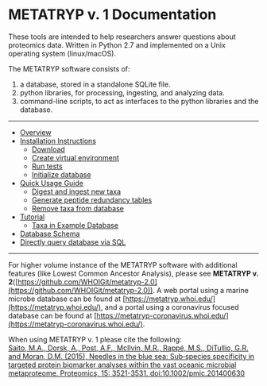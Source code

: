 # METATRYP v. 1 Documentation
These tools are intended to help researchers answer questions about proteomics data. Written in Python 2.7 and implemented on a Unix operating system (linux/macOS).

The METATRYP software consists of:
1. a database, stored in a standalone SQLite file.
2. python libraries, for processing, ingesting, and analyzing data. 
3. command-line scripts, to act as interfaces to the python libraries and the database.

***

* [Overview](https://github.com/saitomics/metatryp/wiki/Overview)
* [Installation Instructions](https://github.com/saitomics/metatryp/wiki/Installation-Instructions)
    * [Download](https://github.com/saitomics/metatryp/wiki/Installation-Instructions#1-download-this-repository-follow-a-or-b)
    * [Create virtual environment](https://github.com/saitomics/metatryp/wiki/Installation-Instructions#2-create-a-virtual-environment-follow-a-or-b)
    * [Run tests](https://github.com/saitomics/metatryp/wiki/Installation-Instructions#3-run-tests)
    * [Initialize database](https://github.com/saitomics/metatryp/wiki/Installation-Instructions#4-initialize-the-sqlite-database-follow-a-or-b)
* [Quick Usage Guide](https://github.com/saitomics/metatryp/wiki/Quick-Usage-Guide)
    * [Digest and ingest new taxa](https://github.com/saitomics/metatryp/wiki/Quick-Usage-Guide#1-digest-and-ingest-data)
    * [Generate peptide redundancy tables](https://github.com/saitomics/metatryp/wiki/Quick-Usage-Guide#2-generate-redundancy-tables)
    * [Remove taxa from database](https://github.com/saitomics/metatryp/wiki/Quick-Usage-Guide#3-remove-taxa-from-the-database)
* [Tutorial](https://github.com/saitomics/metatryp/wiki/Tutorial)
    * [Taxa in Example Database](https://github.com/saitomics/metatryp/wiki/Tutorial/_edit#taxa-in-database)
* [Database Schema](https://github.com/saitomics/metatryp/wiki/Database-Schema)
* [Directly query database via SQL](https://github.com/saitomics/metatryp/wiki/SQL-Query-Examples)

***

For higher volume instance of the METATRYP software with additional features (like Lowest Common Ancestor Analysis), please see **METATRYP v. 2**([https://github.com/WHOIGit/metatryp-2.0](https://github.com/WHOIGit/metatryp-2.0)). A web portal using a marine microbe database can be found at [https://metatryp.whoi.edu/](https://metatryp.whoi.edu/), and a portal using a coronavirus focused database can be found at [https://metatryp-coronavirus.whoi.edu/](https://metatryp-coronavirus.whoi.edu/).

When using METATRYP v. 1 please cite the following:    
[Saito, M.A., Dorsk, A., Post, A.F., McIlvin, M.R., Rappé, M.S., DiTullio, G.R. and Moran, D.M. (2015), Needles in the blue sea: Sub‐species specificity in targeted protein biomarker analyses within the vast oceanic microbial metaproteome. Proteomics, 15: 3521-3531. doi:10.1002/pmic.201400630](https://onlinelibrary.wiley.com/doi/full/10.1002/pmic.201400630)
